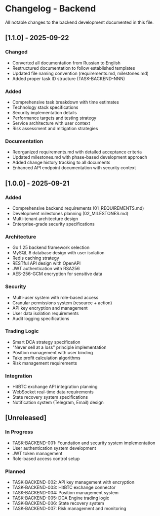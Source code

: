 # Changelog - Backend

All notable changes to the backend development documented in this file.

## [1.1.0] - 2025-09-22

### Changed
- Converted all documentation from Russian to English
- Restructured documentation to follow established templates
- Updated file naming convention (requirements.md, milestones.md)
- Added proper task ID structure (TASK-BACKEND-NNN)

### Added
- Comprehensive task breakdown with time estimates
- Technology stack specifications
- Security implementation details
- Performance targets and testing strategy
- Service architecture with user context
- Risk assessment and mitigation strategies

### Documentation
- Reorganized requirements.md with detailed acceptance criteria
- Updated milestones.md with phase-based development approach
- Added change history tracking to all documents
- Enhanced API endpoint documentation with security context

## [1.0.0] - 2025-09-21

### Added
- Comprehensive backend requirements (01_REQUIREMENTS.md)
- Development milestones planning (02_MILESTONES.md)
- Multi-tenant architecture design
- Enterprise-grade security specifications

### Architecture
- Go 1.25 backend framework selection
- MySQL 8 database design with user isolation
- Redis caching strategy
- RESTful API design with OpenAPI
- JWT authentication with RSA256
- AES-256-GCM encryption for sensitive data

### Security
- Multi-user system with role-based access
- Granular permissions system (resource + action)
- API key encryption and management
- User data isolation requirements
- Audit logging specifications

### Trading Logic
- Smart DCA strategy specification
- "Never sell at a loss" principle implementation
- Position management with user binding
- Take profit calculation algorithms
- Risk management requirements

### Integration
- HitBTC exchange API integration planning
- WebSocket real-time data requirements
- State recovery system specifications
- Notification system (Telegram, Email) design

## [Unreleased]

### In Progress
- TASK-BACKEND-001: Foundation and security system implementation
- User authentication system development
- JWT token management
- Role-based access control setup

### Planned
- TASK-BACKEND-002: API key management with encryption
- TASK-BACKEND-003: HitBTC exchange connector
- TASK-BACKEND-004: Position management system
- TASK-BACKEND-005: DCA Engine trading logic
- TASK-BACKEND-006: State recovery system
- TASK-BACKEND-007: Risk management and monitoring
